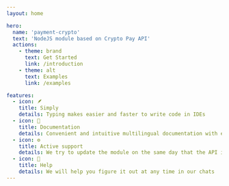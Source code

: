 ```yaml
---
layout: home

hero:
  name: 'payment-crypto'
  text: 'NodeJS module based on Crypto Pay API'
  actions:
    - theme: brand
      text: Get Started
      link: /introduction
    - theme: alt
      text: Examples
      link: /examples

features:
  - icon: 🪶
    title: Simply
    details: Typing makes easier and faster to write code in IDEs
  - icon: 📘
    title: Documentation
    details: Convenient and intuitive multilingual documentation with examples and in different languages
  - icon: ⚙️
    title: Active support
    details: We try to update the module on the same day that the API is updated!
  - icon: 💭
    title: Help
    details: We will help you figure it out at any time in our chats
---
```

